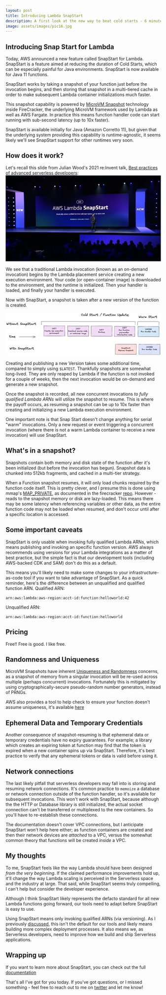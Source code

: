 ```yaml
---
layout: post
title: Introducing Lambda SnapStart
description: A first look at the new way to beat cold starts - 6 minutes
image: assets/images/pic16.jpg
---
```


## Introducing Snap Start for Lambda

Today, AWS announced a new feature called SnapStart for Lambda. SnapStart is a feature aimed at reducing the duration of Cold Starts, which can be especially painful for Java environments. SnapStart is now available for Java 11 functions.

SnapStart works by taking a snapshot of your function just before the invocation begins, and then storing that snapshot in a multi-tiered cache in order to make subsequent Lambda container initializations much faster.

This snapshot capability is powered by [MicroVM Snapshot](https://github.com/firecracker-microvm/firecracker/blob/main/docs/snapshotting/snapshot-support.md#about-microvm-snapshotting) technology inside FireCracker, the underlying MicroVM framework used by Lambda as well as AWS Fargate. In practice this means function handler code can start running with sub-second latency (up to 10x faster).

SnapStart is available initially for Java (Amazon Corretto 11), but given that the underlying system providing this capability is runtime-agnostic, it seems likely we'll see SnapStart support for other runtimes very soon.

## How does it work?

Let's recall this slide from Julian Wood's 2021 re:Invent talk, [Best practices of advanced serverless developers](https://www.youtube.com/watch?v=dnFm6MlPnco):
<span class="image"><img src="/assets/images/snapstart.jpg" alt ="Julian talking about Cold Starts"></span>

We see that a traditional Lambda invocation (known as an on-demand invocation) begins by the Lambda placement service creating a new execution environment. Your code (or open-container image) is downloaded to the environment, and the runtime is initialized. Then your handler is loaded, and finally your handler is executed.

Now with SnapStart, a snapshot is taken after a new version of the function is created.

<span class="image fit"><a href ="/assets/images/snapstart_now.jpg" target="_blank"><img src="/assets/images/snapstart_now.png" alt ="SnapStart vs Cold Start"></a></span>

Creating and publishing a new Version takes some additional time, compared to simply using `$LATEST`. Thankfully snapshots are somewhat long-lived. They are only reaped by Lambda if the function is not invoked for a couple of weeks, then the next invocation would be on-demand and generate a new snapshot.

Once the snapshot is recorded, all new concurrent invocations _to fully qualified Lambda ARNs_ will utilize the snapshot to resume. This is where the payoff occurs, as resuming a snapshot can be up to 10x faster than creating and initializing a new Lambda execution environment.

One important note is that Snap Start doesn't change anything for serial "warm" invocations. Only a new request or event triggering a concurrent invocation (where there is not a warm Lambda container to receive a new invocation) will use SnapStart.

## What's in a snapshot?

Snapshots contain both memory and disk state of the function after it's been initialized (but before the invocation has begun). Snapshot data is chunked into 512kb fragments, and cached in a multi-tier strategy.

When a Function snapshot resumes, it will only load chunks required by the function code itself. This is pretty clever, and I presume this is done using mmap's [MAP_PRIVATE](https://man7.org/linux/man-pages/man2/mmap.2.html), as documented in the firecracker [repo](https://github.com/firecracker-microvm/firecracker/blob/main/docs/snapshotting/snapshot-support.md#about-microvm-snapshotting). However - reads to the snapshot memory or disk are lazy-loaded. This means there may be some latency when referencing variables or other data, as the entire function code may not be loaded when resumed, and don't occur until after a specific location is accessed.

## Some important caveats

SnapStart is only usable when invoking fully qualified Lambda ARNs, which means publishing and invoking an specific function version. AWS always recommends using versions for your Lambda integrations as a matter of best practice, but the simple fact is that our development tools (including AWS-backed CDK and SAM) don't do this as a default.

This means you'll likely need to make some changes to your infrastructure-as-code tool if you want to take advantage of SnapStart.
As a quick reminder, here's the difference between an unqualified and qualified function ARN.
Qualified ARN:

```
arn:aws:lambda:aws-region:acct-id:function:helloworld:42
```

Unqualified ARN:

```
arn:aws:lambda:aws-region:acct-id:function:helloworld
```

## Pricing

Free!! Free is good. I like free.

## Randomness and Uniqueness

MicroVM Snapshots have inherent [Uniqueness and Randomness](https://github.com/firecracker-microvm/firecracker/blob/main/docs/snapshotting/random-for-clones.md) concerns, as a snapshot of memory from a singular invocation will be re-used across multiple (perhaps concurrent) invocations. Fortunately this is mitigated by using cryptographically-secure pseudo-random number generators, instead of PRNGs.

AWS also provides a tool to help check to ensure your function doesn't assume uniqueness, it's available [here](https://docs.aws.amazon.com/lambda/latest/dg/snapstart-uniqueness.html)

## Ephemeral Data and Temporary Credentials

Another consequence of snapshot-resuming is that ephemeral data or temporary credentials have no expiry guarantees. For example; a library which creates an expiring token at function may find that the token is expired when a new container spins up via SnapStart. Therefore, it's best practice to verify that any ephemeral tokens or data is valid before using it.

## Network connections

The last likely pitfall that serverless developers may fall into is storing and resuming network connections. It's common practice to `memoize` a database or network connection outside of the function handler, so it's available for subsequent invocations. This won't work with SnapStart, because although the the HTTP or Database library is still initialized, the actual socket connection can't be transferred or multiplexed to the new containers. So you'll have to re-establish these connections.

The documentation doesn't cover VPC connections, but I anticipate SnapStart won't help here either; as function containers are created and then their network devices are _attached_ to a VPC, versus the somewhat common theory that functions will be created _inside_ a VPC.

## My thoughts

To me, SnapStart feels like the way Lambda should have been designed _from the very beginning_. If the claimed performance improvements hold up, it'll change the way Lambda scaling is perceived in the Serverless space and the industry at large. That said, while SnapStart seems truly compelling, I can't help but consider the developer experience.

Although I think SnapStart likely represents the defacto standard for all new Lambda functions going forward, our tools need to adapt before SnapStart is easy to use.

Using SnapStart means only invoking qualified ARNs (via versioning). As I previously [discussed](https://dev.to/aws-builders/serverless-tools-cut-both-ways-7o2), this isn't the default for our tools and likely means building more complex deployment processes. It also means we, as Serverless developers, need to improve how we build and ship Serverless applications.

## Wrapping up

If you want to learn more about SnapStart, you can check out the full [documentation](https://docs.aws.amazon.com/lambda/latest/dg/snapstart.html)

That's all I've got for you today. If you've got questions, or I missed something - feel free to reach out to me on [twitter](https://twitter.com/astuyve) and let me know!
